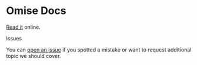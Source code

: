 # Omise Docs

[Read it](https://docs.omise.co/) online.

Issues

You can [open an issue](https://github.com/omise/docs/issues) if you spotted a mistake or want to request additional topic we should cover.


